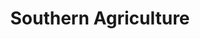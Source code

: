 ---
title: "Southern Agriculture"
url: /tulsa/southern-agriculture-south-harvard-avenue-east/
shop: pet
---